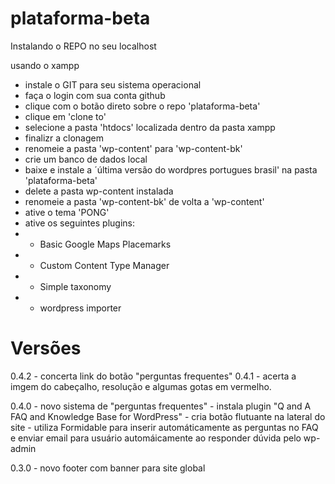 plataforma-beta
===============

Instalando o REPO no seu localhost

usando o xampp

- instale o GIT para seu sistema operacional
- faça o login com sua conta github
- clique com o botão direto sobre o repo 'plataforma-beta'
- clique em 'clone to'
- selecione a pasta 'htdocs' localizada dentro da pasta xampp
- finalizr a clonagem
- renomeie a pasta 'wp-content' para 'wp-content-bk'
- crie um banco de dados local
- baixe e instale a ´última versão do wordpres portugues brasil' na pasta 'plataforma-beta'
- delete a pasta wp-content instalada
- renomeie a pasta 'wp-content-bk' de volta a 'wp-content'
- ative o tema 'PONG'
- ative os seguintes plugins:
- - Basic Google Maps Placemarks
- - Custom Content Type Manager
- - Simple taxonomy
- - wordpress importer


Versões
=======

0.4.2 - concerta link do botão "perguntas frequentes"
0.4.1 - acerta a imgem do cabeçalho, resolução e algumas gotas em vermelho.

0.4.0 - novo sistema de "perguntas frequentes"
         - instala plugin "Q and A FAQ and Knowledge Base for WordPress"
         - cria botão flutuante na lateral do site
         - utiliza Formidable para inserir automáticamente as perguntas no FAQ e enviar email para usuário automáicamente ao responder dúvida pelo wp-admin

0.3.0 - novo footer com banner para site global